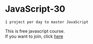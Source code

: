 # JavaScript-30
`1 project per day to master JavaScript`

This is free javascript course.  
If you want to join, click [here](https://javascript30.com/)
